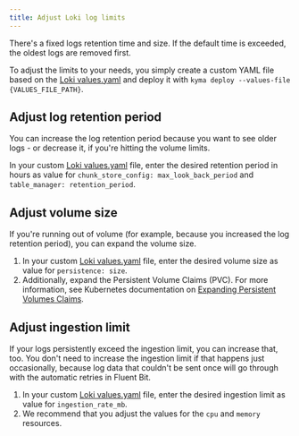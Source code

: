 ```yaml
---
title: Adjust Loki log limits
---
```


There's a fixed logs retention time and size. If the default time is exceeded, the oldest logs are removed first.

To adjust the limits to your needs, you simply create a custom YAML file based on the [Loki values.yaml](https://github.com/kyma-project/kyma/blob/main/resources/logging/charts/loki/values.yaml) and deploy it with `kyma deploy --values-file {VALUES_FILE_PATH}`.

## Adjust log retention period

You can increase the log retention period because you want to see older logs - or decrease it, if you're hitting the volume limits.

In your custom [Loki values.yaml](https://github.com/kyma-project/kyma/blob/main/resources/logging/charts/loki/values.yaml) file, enter the desired retention period in hours as value for `chunk_store_config: max_look_back_period` and `table_manager: retention_period`.

## Adjust volume size

If you're running out of volume (for example, because you increased the log retention period), you can expand the volume size.

1. In your custom [Loki values.yaml](https://github.com/kyma-project/kyma/blob/main/resources/logging/charts/loki/values.yaml) file, enter the desired volume size as value for `persistence: size`.
1. Additionally, expand the Persistent Volume Claims (PVC). For more information, see Kubernetes documentation on [Expanding Persistent Volumes Claims](https://kubernetes.io/docs/concepts/storage/persistent-volumes/#expanding-persistent-volumes-claims).

## Adjust ingestion limit

If your logs persistently exceed the ingestion limit, you can increase that, too.
You don't need to increase the ingestion limit if that happens just occasionally, because log data that couldn't be sent once will go through with the automatic retries in Fluent Bit.

1. In your custom [Loki values.yaml](https://github.com/kyma-project/kyma/blob/main/resources/logging/charts/loki/values.yaml) file, enter the desired ingestion limit as value for `ingestion_rate_mb`.
1. We recommend that you adjust the values for the `cpu` and `memory` resources.
